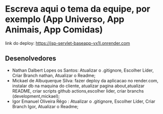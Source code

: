 # Escreva aqui o tema da equipe, por exemplo (App Universo, App Animais, App Comidas)
link do deploy: https://jsp-servlet-baseapp-vx1l.onrender.com
## Desenolvedores

- Nathan Dalbert Lopes os Santos:
  Atualizar o .gitignore,
  Escolher Líder,
  Criar Branch nathan,
  Atualizar o Readme;
- Mickael de Albuquerque Silva: fazer deploy da aplicacao no render.com,
  instalar db na maquina do cliente,
  atualizar pagina about,atualizar README,
  criar scripts github actions,escolher lider,
  criar branchs (development,mickael);
- Igor Emanuel Oliveira Rêgo :
  Atualizar o .gitignore,
  Escolher Líder,
  Criar Branch Igor,
  Atualizar o Readme;

  
